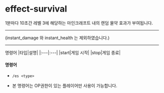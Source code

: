 # effect-survival

1분마다 10초간 레벨 3에 해당하는 마인크래프트 내의 랜덤 물약 효과가 부여됩니다.
___
(instant_damage 와 instant_health 는 제외하였습니다.)
___
명령어
|타입|설명|
|:---|:---|
|start|게임 시작|
|stop|게임 종료|

#### 명령어
+ `/es <type>`
* 본 명령어는 OP권한이 있는 플레이어만 사용이 가능합니다.

